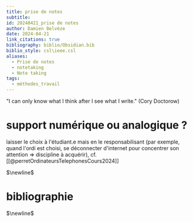```yaml
---
title: prise de notes
subtitle: 
id: 20240421_prise de notes
author: Damien Belvèze
date: 2024-04-21
link_citations: true
bibliography: biblio/Obsidian.bib
biblio_style: csl\ieee.csl
aliases:
  - Prise de notes
  - notetaking
  - Note taking
tags:
  - méthodes_travail
---
```

"I can only know what I think after I see what I write." (Cory Doctorow)

# support numérique ou analogique ? 

laisser le choix à l'étudiant.e mais en le responsabilisant (par exemple, quand l'ordi est choisi, se déconnecter d'internet pour concentrer son attention => discipline à acquérir), cf. [[@perretOrdinateursTelephonesCours2024]]


$\newline$
# bibliographie
$\newline$






